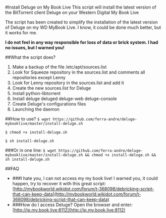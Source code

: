 #Install Deluge on My Book Live
This script will install the latest version of the BitTorrent client Deluge on your Western Digital My Book Live
 
The script has been created to simplify the installation of the latest version of Deluge on my WD MyBook Live. I know, it could be done much better, but it works for me. 

**I do not feel in any way responsible for loss of data or brick system.
I had no issues, but I warned you!**

##What the script does?
1. Make a backup of the file /etc/apt/sources.list
2. Look for Squeeze repository in the sources.list and comments all repositories except Lenny
3. Look for Lenny repository in the sources.list and add it
4. Create the new sources.list for Deluge
5. Install python-libtorrent
6. Install deluge deluged deluge-web deluge-console
7. Create Deluge's configurations files
8. Launching the daemon

##How to use?
`$ wget https://github.com/ferra-andre/deluge-mybooklive/master/install-deluge.sh`

`$ chmod +x install-deluge.sh`

`$ sh install-deluge.sh`

###Or in one line:
`$ wget https://github.com/ferra-andre/deluge-mybooklive/master/install-deluge.sh && chmod +x install-deluge.sh && sh install-deluge.sh`

##FAQ
* ###I hate you, I can not access my my book live!
I warned you, it could happen, try to recover it with this great script: [http://mybookworld.wikidot.com/forum/t-368098/debricking-script-that-can-keep-data](http://mybookworld.wikidot.com/forum/t-368098/debricking-script-that-can-keep-data) 
* ###How do I access Deluge?
Open the browser and enter: [http://ip.my.book.live:8112](http://ip.my.book.live:8112)
